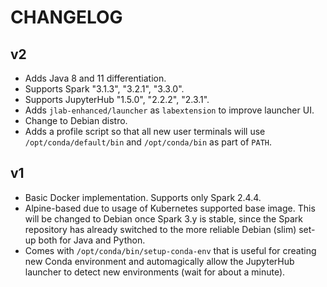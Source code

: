 # CHANGELOG

## v2

- Adds Java 8 and 11 differentiation.
- Supports Spark "3.1.3", "3.2.1", "3.3.0".
- Supports JupyterHub "1.5.0", "2.2.2", "2.3.1".
- Adds `jlab-enhanced/launcher` as `labextension` to improve launcher UI.
- Change to Debian distro.
- Adds a profile script so that all new user terminals will use
  `/opt/conda/default/bin` and `/opt/conda/bin` as part of `PATH`.

## v1

- Basic Docker implementation. Supports only Spark 2.4.4.
- Alpine-based due to usage of Kubernetes supported base image. This will be
  changed to Debian once Spark 3.y is stable, since the Spark repository has
  already switched to the more reliable Debian (slim) set-up both for Java and
  Python.
- Comes with `/opt/conda/bin/setup-conda-env` that is useful for creating new
  Conda environment and automagically allow the JupyterHub launcher to detect
  new environments (wait for about a minute).
